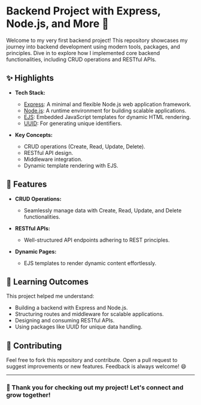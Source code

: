 # Backend Project with Express, Node.js, and More 🚀

Welcome to my very first backend project! This repository showcases my journey into backend development using modern tools, packages, and principles. Dive in to explore how I implemented core backend functionalities, including CRUD operations and RESTful APIs.

## ✨ Highlights

- **Tech Stack:** 
  - [Express](https://expressjs.com/): A minimal and flexible Node.js web application framework.
  - [Node.js](https://nodejs.org/): A runtime environment for building scalable applications.
  - [EJS](https://ejs.co/): Embedded JavaScript templates for dynamic HTML rendering.
  - [UUID](https://www.npmjs.com/package/uuid): For generating unique identifiers.

- **Key Concepts:**
  - CRUD operations (Create, Read, Update, Delete).
  - RESTful API design.
  - Middleware integration.
  - Dynamic template rendering with EJS.

## 🌟 Features

- **CRUD Operations:**
  - Seamlessly manage data with Create, Read, Update, and Delete functionalities.

- **RESTful APIs:**
  - Well-structured API endpoints adhering to REST principles.

- **Dynamic Pages:**
  - EJS templates to render dynamic content effortlessly.

## 🚧 Learning Outcomes

This project helped me understand:
- Building a backend with Express and Node.js.
- Structuring routes and middleware for scalable applications.
- Designing and consuming RESTful APIs.
- Using packages like UUID for unique data handling.

## 🤝 Contributing

Feel free to fork this repository and contribute. Open a pull request to suggest improvements or new features. Feedback is always welcome! 😄

---

### 🌟 Thank you for checking out my project! Let's connect and grow together!
